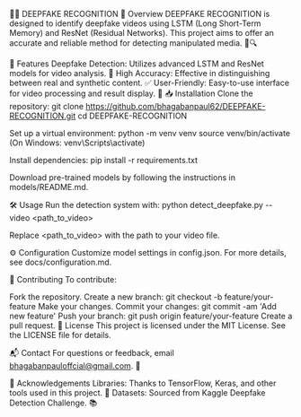 🕵️‍♂️ DEEPFAKE RECOGNITION
📖 Overview
DEEPFAKE RECOGNITION is designed to identify deepfake videos using LSTM (Long Short-Term Memory) and ResNet (Residual Networks). This project aims to offer an accurate and reliable method for detecting manipulated media. 🎥🔍

🚀 Features
Deepfake Detection: Utilizes advanced LSTM and ResNet models for video analysis. 🤖
High Accuracy: Effective in distinguishing between real and synthetic content. ✅
User-Friendly: Easy-to-use interface for video processing and result display. 🌟
📥 Installation
Clone the repository: git clone https://github.com/bhagabanpaul62/DEEPFAKE-RECOGNITION.git cd DEEPFAKE-RECOGNITION

Set up a virtual environment: python -m venv venv source venv/bin/activate (On Windows: venv\Scripts\activate)

Install dependencies: pip install -r requirements.txt

Download pre-trained models by following the instructions in models/README.md.

🛠️ Usage
Run the detection system with: python detect_deepfake.py --video <path_to_video>

Replace <path_to_video> with the path to your video file.

⚙️ Configuration
Customize model settings in config.json. For more details, see docs/configuration.md.

🤝 Contributing
To contribute:

Fork the repository.
Create a new branch: git checkout -b feature/your-feature
Make your changes.
Commit your changes: git commit -am 'Add new feature'
Push your branch: git push origin feature/your-feature
Create a pull request.
📝 License
This project is licensed under the MIT License. See the LICENSE file for details.

📬 Contact
For questions or feedback, email bhagabanpauloffcial@gmail.com. 📧

🙏 Acknowledgements
Libraries: Thanks to TensorFlow, Keras, and other tools used in this project. 🙌
Datasets: Sourced from Kaggle Deepfake Detection Challenge. 📚
